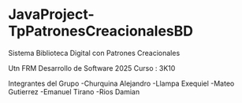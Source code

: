 # JavaProject-TpPatronesCreacionalesBD
Sistema Biblioteca Digital con Patrones Creacionales 

Utn FRM 
Desarrollo de Software 2025 
Curso : 3K10 


Integrantes del Grupo 
-Churquina Alejandro 
-Llampa Exequiel 
-Mateo Gutierrez 
-Emanuel Tirano 
-Rios Damian 

